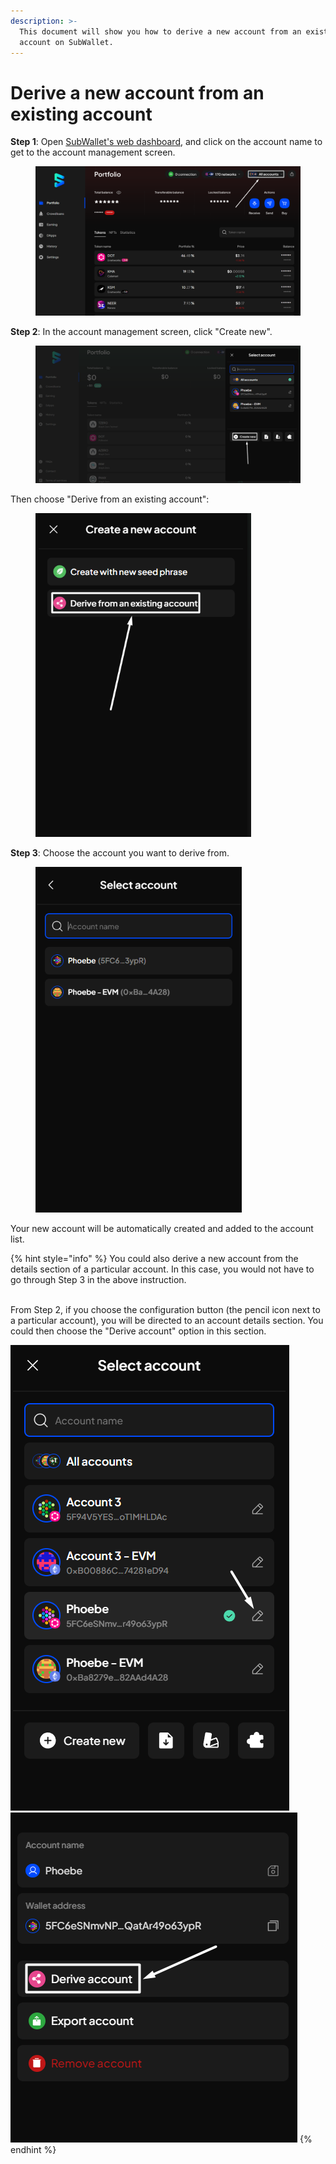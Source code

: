 ```yaml
---
description: >-
  This document will show you how to derive a new account from an existing
  account on SubWallet.
---
```


# Derive a new account from an existing account

**Step 1**: Open [SubWallet's web dashboard](https://web.subwallet.app/welcome), and click on the account name to get to the account management screen.

<figure><img src="../../.gitbook/assets/image (7).png" alt=""><figcaption></figcaption></figure>

**Step 2**:  In the account management screen, click "Create new".&#x20;

<figure><img src="../../.gitbook/assets/image (8).png" alt=""><figcaption></figcaption></figure>

Then choose "Derive from an existing account":

<div align="left">

<figure><img src="../../.gitbook/assets/image (10).png" alt="" width="345"><figcaption></figcaption></figure>

</div>

**Step 3**: Choose the account you want to derive from.

<div align="left">

<figure><img src="../../.gitbook/assets/image (12).png" alt="" width="330"><figcaption></figcaption></figure>

</div>

Your new account will be automatically created and added to the account list.&#x20;

{% hint style="info" %}
You could also derive a new account from the details section of a particular account. In this case, you would not have to go through Step 3 in the above instruction.&#x20;

\
From Step 2, if you choose the configuration button (the pencil icon next to a particular account), you will be directed to an account details section. You could then choose the "Derive account" option in this section.&#x20;

![](<../../.gitbook/assets/image (13).png>)![](<../../.gitbook/assets/image (14).png>)
{% endhint %}

